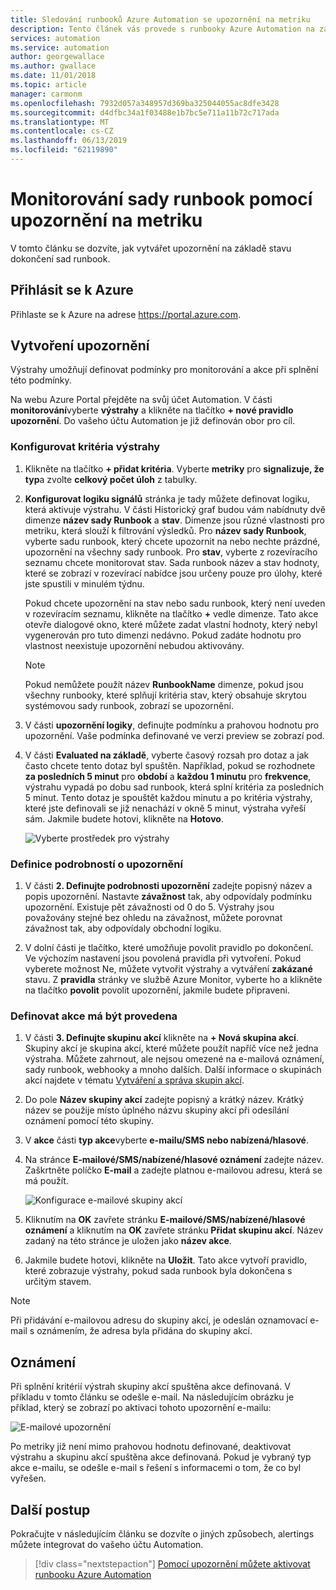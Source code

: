 ```yaml
---
title: Sledování runbooků Azure Automation se upozornění na metriku
description: Tento článek vás provede s runbooky Azure Automation na základě metrik monitorování
services: automation
ms.service: automation
author: georgewallace
ms.author: gwallace
ms.date: 11/01/2018
ms.topic: article
manager: carmonm
ms.openlocfilehash: 7932d057a348957d369ba325044055ac8dfe3428
ms.sourcegitcommit: d4dfbc34a1f03488e1b7bc5e711a11b72c717ada
ms.translationtype: MT
ms.contentlocale: cs-CZ
ms.lasthandoff: 06/13/2019
ms.locfileid: "62119890"
---
```

# <a name="monitoring-runbooks-with-metric-alerts"></a>Monitorování sady runbook pomocí upozornění na metriku

V tomto článku se dozvíte, jak vytvářet upozornění na základě stavu dokončení sad runbook.

## <a name="sign-in-to-azure"></a>Přihlásit se k Azure

Přihlaste se k Azure na adrese https://portal.azure.com.

## <a name="create-alert"></a>Vytvoření upozornění

Výstrahy umožňují definovat podmínky pro monitorování a akce při splnění této podmínky.

Na webu Azure Portal přejděte na svůj účet Automation. V části **monitorování**vyberte **výstrahy** a klikněte na tlačítko **+ nové pravidlo upozornění**. Do vašeho účtu Automation je již definován obor pro cíl.

### <a name="configure-alert-criteria"></a>Konfigurovat kritéria výstrahy

1. Klikněte na tlačítko **+ přidat kritéria**. Vyberte **metriky** pro **signalizuje, že typ**a zvolte **celkový počet úloh** z tabulky.

2. **Konfigurovat logiku signálů** stránka je tady můžete definovat logiku, která aktivuje výstrahu. V části Historický graf budou vám nabídnuty dvě dimenze **název sady Runbook** a **stav**. Dimenze jsou různé vlastnosti pro metriku, která slouží k filtrování výsledků. Pro **název sady Runbook**, vyberte sadu runbook, který chcete upozornit na nebo nechte prázdné, upozornění na všechny sady runbook. Pro **stav**, vyberte z rozevíracího seznamu chcete monitorovat stav. Sada runbook název a stav hodnoty, které se zobrazí v rozevírací nabídce jsou určeny pouze pro úlohy, které jste spustili v minulém týdnu.

   Pokud chcete upozornění na stav nebo sadu runbook, který není uveden v rozevíracím seznamu, klikněte na tlačítko **\+** vedle dimenze. Tato akce otevře dialogové okno, které můžete zadat vlastní hodnoty, který nebyl vygenerován pro tuto dimenzi nedávno. Pokud zadáte hodnotu pro vlastnost neexistuje upozornění nebudou aktivovány.

   > [!NOTE]
   > Pokud nemůžete použít název **RunbookName** dimenze, pokud jsou všechny runbooky, které splňují kritéria stav, který obsahuje skrytou systémovou sady runbook, zobrazí se upozornění.

3. V části **upozornění logiky**, definujte podmínku a prahovou hodnotu pro upozornění. Vaše podmínka definované ve verzi preview se zobrazí pod.

4. V části **Evaluated na základě**, vyberte časový rozsah pro dotaz a jak často chcete tento dotaz byl spuštěn. Například, pokud se rozhodnete **za posledních 5 minut** pro **období** a **každou 1 minutu** pro **frekvence**, výstrahu vypadá po dobu sad runbook, která splní kritéria za posledních 5 minut. Tento dotaz je spouštět každou minutu a po kritéria výstrahy, které jste definovali se již nenachází v okně 5 minut, výstraha vyřeší sám. Jakmile budete hotovi, klikněte na **Hotovo**.

   ![Vyberte prostředek pro výstrahy](./media/automation-alert-activity-log/configure-signal-logic.png)

### <a name="define-alert-details"></a>Definice podrobností o upozornění

1. V části **2. Definujte podrobnosti upozornění** zadejte popisný název a popis upozornění. Nastavte **závažnost** tak, aby odpovídaly podmínku upozornění. Existuje pět závažnosti od 0 do 5. Výstrahy jsou považovány stejné bez ohledu na závažnost, můžete porovnat závažnost tak, aby odpovídaly obchodní logiku.

1. V dolní části je tlačítko, které umožňuje povolit pravidlo po dokončení. Ve výchozím nastavení jsou povolená pravidla při vytvoření. Pokud vyberete možnost Ne, můžete vytvořit výstrahy a vytváření **zakázané** stavu. Z **pravidla** stránky ve službě Azure Monitor, vyberte ho a klikněte na tlačítko **povolit** povolit upozornění, jakmile budete připraveni.

### <a name="define-the-action-to-take"></a>Definovat akce má být provedena

1. V části **3. Definujte skupinu akcí** klikněte na **+ Nová skupina akcí**. Skupiny akcí je skupina akcí, které můžete použít napříč více než jedna výstraha. Můžete zahrnout, ale nejsou omezené na e-mailová oznámení, sady runbook, webhooky a mnoho dalších. Další informace o skupinách akcí najdete v tématu [Vytváření a správa skupin akcí](../azure-monitor/platform/action-groups.md).

1. Do pole **Název skupiny akcí** zadejte popisný a krátký název. Krátký název se použije místo úplného názvu skupiny akcí při odesílání oznámení pomocí této skupiny.

1. V **akce** části **typ akce**vyberte **e-mailu/SMS nebo nabízená/hlasové**.

1. Na stránce **E-mailové/SMS/nabízené/hlasové oznámení** zadejte název. Zaškrtněte políčko **E-mail** a zadejte platnou e-mailovou adresu, která se má použít.

   ![Konfigurace e-mailové skupiny akcí](./media/automation-alert-activity-log/add-action-group.png)

1. Kliknutím na **OK** zavřete stránku **E-mailové/SMS/nabízené/hlasové oznámení** a kliknutím na **OK** zavřete stránku **Přidat skupinu akcí**. Název zadaný na této stránce je uložen jako **název akce**.

1. Jakmile budete hotovi, klikněte na **Uložit**. Tato akce vytvoří pravidlo, které zobrazuje výstrahy, pokud sada runbook byla dokončena s určitým stavem.

> [!NOTE]
> Při přidávání e-mailovou adresu do skupiny akcí, je odeslán oznamovací e-mail s oznámením, že adresa byla přidána do skupiny akcí.

## <a name="notification"></a>Oznámení

Při splnění kritérií výstrah skupiny akcí spuštěna akce definovaná. V příkladu v tomto článku se odešle e-mail. Na následujícím obrázku je příklad, který se zobrazí po aktivaci tohoto upozornění e-mailu:

![E-mailové upozornění](./media/automation-alert-activity-log/alert-email.png)

Po metriky již není mimo prahovou hodnotu definované, deaktivovat výstrahu a skupinu akcí spuštěna akce definovaná. Pokud je vybraný typ akce e-mailu, se odešle e-mail s řešení s informacemi o tom, že co byl vyřešen.

## <a name="next-steps"></a>Další postup

Pokračujte v následujícím článku se dozvíte o jiných způsobech, alertings můžete integrovat do vašeho účtu Automation.

> [!div class="nextstepaction"]
> [Pomocí upozornění můžete aktivovat runbooku Azure Automation](automation-create-alert-triggered-runbook.md)
